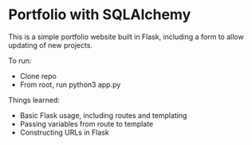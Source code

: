 # Portfolio with SQLAlchemy

This is a simple portfolio website built in Flask, including a form to allow updating of new projects.

To run:
* Clone repo
* From root, run python3 app.py

Things learned:
* Basic Flask usage, including routes and templating
* Passing variables from route to template
* Constructing URLs in Flask
